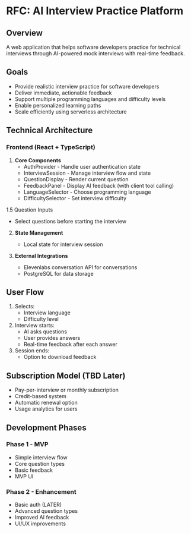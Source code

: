 # RFC: AI Interview Practice Platform

## Overview
A web application that helps software developers practice for technical interviews through AI-powered mock interviews with real-time feedback.

## Goals
- Provide realistic interview practice for software developers
- Deliver immediate, actionable feedback
- Support multiple programming languages and difficulty levels
- Enable personalized learning paths
- Scale efficiently using serverless architecture

## Technical Architecture

### Frontend (React + TypeScript)
1. **Core Components**
   - AuthProvider - Handle user authentication state
   - InterviewSession - Manage interview flow and state
   - QuestionDisplay - Render current question
   - FeedbackPanel - Display AI feedback (with client tool calling)
   - LanguageSelector - Choose programming language
   - DifficultySelector - Set interview difficulty

1.5 Question Inputs
   - Select questions before starting the interview

2. **State Management**
   - Local state for interview session


3. **External Integrations**
   - Elevenlabs conversation API for conversations
   - PostgreSQL for data storage

## User Flow
1. Selects:
   - Interview language
   - Difficulty level
2. Interview starts:
   - AI asks questions
   - User provides answers
   - Real-time feedback after each answer
3. Session ends:
   - Option to download feedback

## Subscription Model (TBD Later)
- Pay-per-interview or monthly subscription
- Credit-based system
- Automatic renewal option
- Usage analytics for users


## Development Phases

### Phase 1 - MVP
- Simple interview flow
- Core question types
- Basic feedback
- MVP UI

### Phase 2 - Enhancement
- Basic auth (LATER)
- Advanced question types
- Improved AI feedback
- UI/UX improvements
